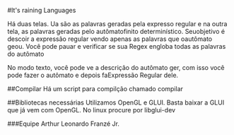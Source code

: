 #It's raining Languages

Há duas telas. Ua são as palavras geradas pela expresso regular e na outra tela, as palavras geradas pelo autômatofinito determinístico. Seuobjetivo é descoir a expressão regular vendo apenas as palavras que oautômato geou. Você pode pauar e verificar se sua Regex engloba todas as palavras do autômato

No modo texto, você pode ve a descrição do autômato ger, com isso você pode fazer o autômato e depois faExpressão Regular dele.

##Compilar
Há um script para compilção chamado compilar

##Bibliotecas necessárias
Utilizamos OpenGL e GLUI.
Basta baixar a GLUI que já vem com OpenGL.
No linux procure por libglui-dev

###Equipe
Arthur Leonardo
Franzé Jr.
